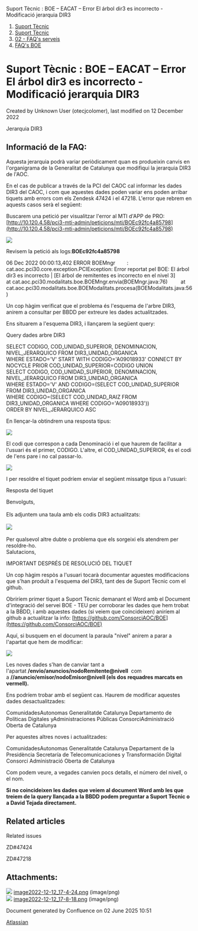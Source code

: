 Suport Tècnic : BOE – EACAT – Error El árbol dir3 es incorrecto - Modificació jerarquia DIR3  

1.  [Suport Tècnic](index.html)
2.  [Suport Tècnic](13893782.html)
3.  [02 - FAQ's serveis](26313393.html)
4.  [FAQ's BOE](28705545.html)

Suport Tècnic : BOE – EACAT – Error El árbol dir3 es incorrecto - Modificació jerarquia DIR3
============================================================================================

Created by Unknown User (otecjcolomer), last modified on 12 December 2022

Jerarquia DIR3

Informació de la FAQ:
---------------------

Aquesta jerarquia podrà variar periòdicament quan es produeixin canvis en l'organigrama de la Generalitat de Catalunya que modifiqui la jerarquia DIR3 de l'AOC.

  

En el cas de publicar a través de la PCI del CAOC cal informar les dades DIR3 del CAOC, i com que aquestes dades poden variar ens poden arribar tiquets amb errors com els Zendesk 47424 i el 47218. L'error que rebrem en aquests casos serà el següent:

Buscarem una petició per visualitzar l'error al MTI d'APP de PRO:  
[http://10.120.4.58/pci3-mti-admin/peticions/mti/BOEc92fc4a85798](http://10.120.4.58/pci3-mti-admin/peticions/mti/BOEc92fc4a85798)  
  
![](https://aoccat.zendesk.com/attachments/token/Wv6i5AGSffwr1SkS21X2zlrEK/?name=image.png)  
  
Revisem la petició als logs:**BOEc92fc4a85798**  
  

06 Dec 2022 00:00:13,402 ERROR BOEMngr        : cat.aoc.pci30.core.exception.PCIException: Error reportat pel BOE: El árbol dir3 es incorrecto | \[El árbol de remitentes es incorrecto en el nivel 3\]
        at cat.aoc.pci30.modalitats.boe.BOEMngr.envia(BOEMngr.java:76)
        at cat.aoc.pci30.modalitats.boe.BOEModalitats.procesa(BOEModalitats.java:56)

Un cop hàgim verificat que el problema és l'esquema de l'arbre DIR3, anirem a consultar per BBDD per extreure les dades actualitzades.

Ens situarem a l'esquema DIR3, i llançarem la següent query:

Query dades arbre DIR3

SELECT CODIGO, COD\_UNIDAD\_SUPERIOR, DENOMINACION, NIVEL\_JERARQUICO FROM DIR3\_UNIDAD\_ORGANICA  
WHERE ESTADO='V' START WITH CODIGO='A09018933' CONNECT BY NOCYCLE PRIOR COD\_UNIDAD\_SUPERIOR=CODIGO UNION  
SELECT CODIGO, COD\_UNIDAD\_SUPERIOR, DENOMINACION, NIVEL\_JERARQUICO FROM DIR3\_UNIDAD\_ORGANICA  
WHERE ESTADO='V' AND CODIGO=(SELECT COD\_UNIDAD\_SUPERIOR FROM DIR3\_UNIDAD\_ORGANICA  
WHERE CODIGO=(SELECT COD\_UNIDAD\_RAIZ FROM DIR3\_UNIDAD\_ORGANICA WHERE CODIGO='A09018933'))  
ORDER BY NIVEL\_JERARQUICO ASC

En llençar-la obtindrem una resposta tipus:

![](attachments/81855163/81855164.png)

El codi que correspon a cada Denominació i el que haurem de facilitar a l'usuari és el primer, CODIGO. L'altre, el COD\_UNIDAD\_SUPERIOR, és el codi de l'ens pare i no cal passar-lo.

![](attachments/81855163/81855165.png)

  

  

I per resoldre el tiquet podríem enviar el següent missatge tipus a l'usuari:

  

Resposta del tiquet

Benvolguts,  
   
Els adjuntem una taula amb els codis DIR3 actualitzats:  
   
![](https://aoccat.zendesk.com/attachments/token/9lWcVTChCpvZiMg0aM8XAPssV/?name=image.png)  
   
Per qualsevol altre dubte o problema que els sorgeixi els atendrem per resoldre-ho.  
Salutacions,

  

  

  

IMPORTANT DESPRÉS DE RESOLUCIÓ DEL TIQUET

Un cop hàgim respòs a l'usuari tocarà documentar aquestes modificacions que s'han produït a l'esquema del DIR3, tant des de Suport Tècnic com el github.

Obriríem primer tiquet a Suport Tècnic demanant el Word amb el Document d'integració del servei BOE - TEU per corroborar les dades que hem trobat a la BBDD, i amb aquestes dades (si veiem que coincideixen) aniríem al github a actualitzar la info: [https://github.com/ConsorciAOC/BOE](https://github.com/ConsorciAOC/BOE)

Aquí, si busquem en el document la paraula "nivel" anirem a parar a l'apartat que hem de modificar:

![](https://contacte.aoc.cat/secure/attachment/88938/88938_image-2022-12-07-13-55-10-228.png)

  

Les noves dades s'han de canviar tant a l'apartat **/envio/anuncios/nodoRemitente@nivell**  com a **//anuncio/emisor/nodoEmisor@nivell (els dos requadres marcats en vermell).**

Ens podríem trobar amb el següent cas. Haurem de modificar aquestes dades desactualitzades:

  

<remitente>
 <nodoRemitente nivel="1" idDir3="A99999999"\>ComunidadesAutonomas</nodoRemitente> 
 <nodoRemitente nivel="2" idDir3="A09002970"\>Generalitatde Catalunya</nodoRemitente> 
 <nodoRemitente nivel="3" idDir3="A09018799"\>Departamento de Políticas Digitales yAdministraciones Públicas</nodoRemitente> 
 <nodoRemitente nivel="4" idDir3="A09018933"\>ConsorciAdministració Oberta de Catalunya</nodoRemitente>
</remitente>

  

Per aquestes altres noves i actualitzades: 

  

<remitente>
 <nodoRemitente nivel="0" idDir3="A99999999"\>ComunidadesAutonomas</nodoRemitente> 
 <nodoRemitente nivel="1" idDir3="A09002970"\>Generalitatde Catalunya</nodoRemitente> 
 <nodoRemitente nivel="2" idDir3="A09002971"\>Departament de la Presidència</nodoRemitente> 
 <nodoRemitente nivel="3" idDir3="A09041912"\>Secretaría de Telecomunicaciones y Transformación Digital</nodoRemitente> 
 <nodoRemitente nivel="4" idDir3="A09018933"\>Consorci Administració Oberta de Catalunya</nodoRemitente>
</remitente>

  

Com podem veure, a vegades canvien pocs detalls, el número del nivell, o el nom. 

  

**Si no coincideixen les dades que veiem al document Word amb les que treiem de la query llançada a la BBDD podem preguntar a Suport Tècnic o a David Tejada directament.**

Related articles
----------------

  

Related issues

ZD#47424

ZD#47218

Attachments:
------------

![](images/icons/bullet_blue.gif) [image2022-12-12\_17-4-24.png](attachments/81855163/81855164.png) (image/png)  
![](images/icons/bullet_blue.gif) [image2022-12-12\_17-8-18.png](attachments/81855163/81855165.png) (image/png)  

Document generated by Confluence on 02 June 2025 10:51

[Atlassian](http://www.atlassian.com/)